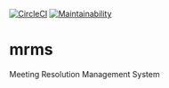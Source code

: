 [![CircleCI](https://circleci.com/gh/niomwungeri-fabrice/mrms/tree/develop.svg?style=svg)](https://circleci.com/gh/niomwungeri-fabrice/mrms/tree/develop)
[![Maintainability](https://api.codeclimate.com/v1/badges/f65111fcfa3c05a977d4/maintainability)](https://codeclimate.com/github/niomwungeri-fabrice/mrms/maintainability)
# mrms

Meeting Resolution Management System
